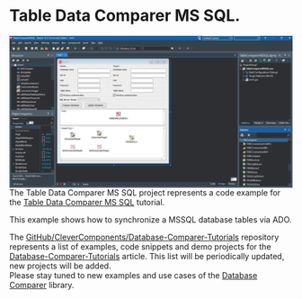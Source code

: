 # Table Data Comparer MS SQL.

<img align="left" src="TableDataComparer.jpg"/>

The Table Data Comparer MS SQL project represents a code example for the [Table Data Comparer MS SQL](https://www.clevercomponents.com/portal/kb/a152/table-data-comparer-mssql.aspx) tutorial.   

This example shows how to synchronize a MSSQL database tables via  ADO.

The [GitHub/CleverComponents/Database-Comparer-Tutorials](https://github.com/CleverComponents/Database-Comparer-Tutorials) repository represents a list of examples, code snippets and demo projects for the [Database-Comparer-Tutorials](https://www.clevercomponents.com/portal/kb/c12/tutorials.aspx) article. This list will be periodically updated, new projects will be added.   
Please stay tuned to new examples and use cases of the [Database Comparer](https://www.clevercomponents.com/products/dbc.asp) library.
